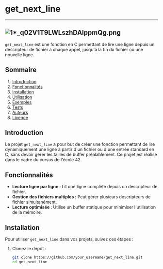 # get_next_line
---
![1*_q02V1T9LWLszhDAlppmQg.png](https://miro.medium.com/v2/resize:fit:4800/format:webp/1*_q02V1T9LWLszhDAlppmQg.png)
---
`get_next_line` est une fonction en C permettant de lire une ligne depuis un descripteur de fichier à chaque appel, jusqu'à la fin du fichier ou une nouvelle ligne.

## Sommaire

1. [Introduction](#introduction)
2. [Fonctionnalités](#fonctionnalités)
3. [Installation](#installation)
4. [Utilisation](#utilisation)
5. [Exemples](#exemples)
6. [Tests](#tests)
7. [Auteurs](#auteurs)
8. [Licence](#licence)

## Introduction

Le projet `get_next_line` a pour but de créer une fonction permettant de lire dynamiquement une ligne à partir d'un fichier ou d'une entrée standard en C, sans devoir gérer les tailles de buffer préalablement. Ce projet est réalisé dans le cadre du cursus de l'école 42.

## Fonctionnalités

- **Lecture ligne par ligne :** Lit une ligne complète depuis un descripteur de fichier.
- **Gestion des fichiers multiples :** Peut gérer plusieurs descripteurs de fichier simultanément.
- **Lecture optimisée :** Utilise un buffer statique pour minimiser l'utilisation de la mémoire.

## Installation

Pour utiliser `get_next_line` dans vos projets, suivez ces étapes :

1. Clonez le dépôt :

   ```sh
   git clone https://github.com/your_username/get_next_line.git
   cd get_next_line



